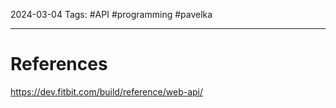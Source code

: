 2024-03-04
Tags: #API #programming #pavelka




---
# References

https://dev.fitbit.com/build/reference/web-api/